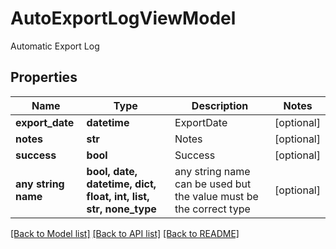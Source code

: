 # AutoExportLogViewModel

Automatic Export Log

## Properties
Name | Type | Description | Notes
------------ | ------------- | ------------- | -------------
**export_date** | **datetime** | ExportDate | [optional] 
**notes** | **str** | Notes | [optional] 
**success** | **bool** | Success | [optional] 
**any string name** | **bool, date, datetime, dict, float, int, list, str, none_type** | any string name can be used but the value must be the correct type | [optional]

[[Back to Model list]](../README.md#documentation-for-models) [[Back to API list]](../README.md#documentation-for-api-endpoints) [[Back to README]](../README.md)


